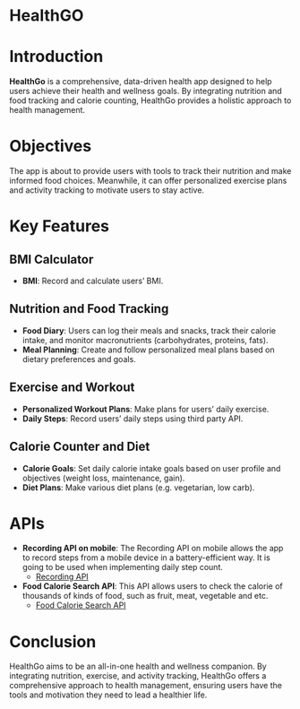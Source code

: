 # HealthGO

# Introduction
**HealthGo** is a comprehensive, data-driven health app designed to help users achieve their health and wellness goals. By integrating nutrition and food tracking and calorie counting, HealthGo provides a holistic approach to health management.

# Objectives
The app is about to provide users with tools to track their nutrition and make informed food choices. Meanwhile, it can offer personalized exercise plans and activity tracking to motivate users to stay active.

# Key Features

## BMI Calculator
- **BMI**: Record and calculate users’ BMI.

## Nutrition and Food Tracking
- **Food Diary**: Users can log their meals and snacks, track their calorie intake, and monitor macronutrients (carbohydrates, proteins, fats).
- **Meal Planning**: Create and follow personalized meal plans based on dietary preferences and goals.

## Exercise and Workout
- **Personalized Workout Plans**: Make plans for users’ daily exercise.
- **Daily Steps**: Record users’ daily steps using third party API.

## Calorie Counter and Diet
- **Calorie Goals**: Set daily calorie intake goals based on user profile and objectives (weight loss, maintenance, gain).
- **Diet Plans**: Make various diet plans (e.g. vegetarian, low carb).

# APIs
- **Recording API on mobile**: The Recording API on mobile allows the app to record steps from a mobile device in a battery-efficient way. It is going to be used when implementing daily step count.
    - [Recording API](https://developer.android.com/health-and-fitness/guides/recording-api)
- **Food Calorie Search API**: This API allows users to check the calorie of thousands of kinds of food, such as fruit, meat, vegetable and etc.
    - [Food Calorie Search API](https://platform.fatsecret.com/api-demo)

# Conclusion
HealthGo aims to be an all-in-one health and wellness companion. By integrating nutrition, exercise, and activity tracking, HealthGo offers a comprehensive approach to health management, ensuring users have the tools and motivation they need to lead a healthier life.
